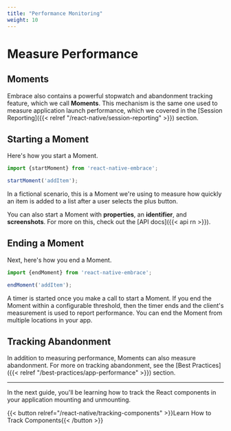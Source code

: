 ```yaml
---
title: "Performance Monitoring"
weight: 10
---
```


# Measure Performance

## Moments

Embrace also contains a powerful stopwatch and abandonment tracking feature, which we call **Moments**.
This mechanism is the same one used to measure application launch performance, which we covered in the [Session Reporting]({{< relref "/react-native/session-reporting" >}}) section.

## Starting a Moment

Here's how you start a Moment.

```javascript
import {startMoment} from 'react-native-embrace';

startMoment('addItem');
```

In a fictional scenario, this is a Moment we're using to measure how quickly an item is added to a list after a user selects the plus button.

You can also start a Moment with **properties**, an **identifier**, and **screenshots**.
For more on this, check out the [API docs]({{< api rn >}}).

## Ending a Moment

Next, here's how you end a Moment.

```javascript
import {endMoment} from 'react-native-embrace';

endMoment('addItem');
```

A timer is started once you make a call to start a Moment.
If you end the Moment within a configurable threshold, then the timer ends and the client's measurement is used to report performance.
You can end the Moment from multiple locations in your app. 

## Tracking Abandonment

In addition to measuring performance, Moments can also measure abandonment.
For more on tracking abandonment, see the [Best Practices]({{< relref "/best-practices/app-performance" >}}) section.

---

In the next guide, you'll be learning how to track the React components in your application mounting and unmounting.

{{< button relref="/react-native/tracking-components" >}}Learn How to Track Components{{< /button >}}
